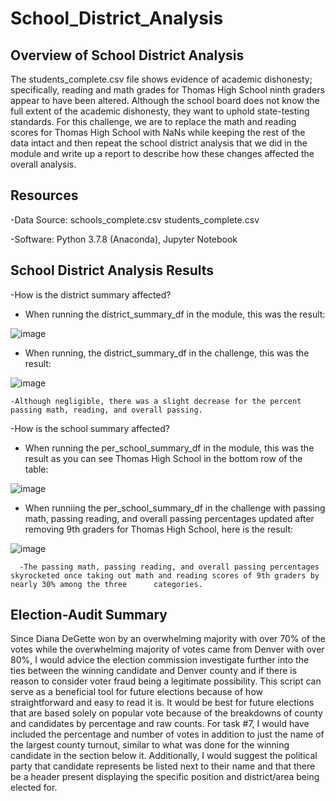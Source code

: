 # School_District_Analysis

## Overview of School District Analysis
The students_complete.csv file shows evidence of academic dishonesty; specifically, reading and math grades for Thomas High School ninth graders appear to have been altered. Although the school board does not know the full extent of the academic dishonesty, they want to uphold state-testing standards. For this challenge, we are to replace the math and reading scores for Thomas High School with NaNs while keeping the rest of the data intact and then repeat the school district analysis that we did in the module and write up a report to describe how these changes affected the overall analysis.

## Resources
-Data Source: schools_complete.csv
              students_complete.csv

-Software: Python 3.7.8 (Anaconda), Jupyter Notebook

## School District Analysis Results

-How is the district summary affected?
  
  - When running the district_summary_df in the module, this was the result:
  
  ![image](https://user-images.githubusercontent.com/70483866/94389178-be620280-0114-11eb-8b60-79e54390907a.png)
  
  - When running, the district_summary_df in the challenge, this was the result: 
  
  ![image](https://user-images.githubusercontent.com/70483866/94389316-26184d80-0115-11eb-9f95-dc79500f52eb.png)

    -Although negligible, there was a slight decrease for the percent passing math, reading, and overall passing.
    
-How is the school summary affected?

   - When running the per_school_summary_df in the module, this was the result as you can see Thomas High School in the bottom row of the table:
   
   
![image](https://user-images.githubusercontent.com/70483866/94389756-498fc800-0116-11eb-8f9e-dbc102c6970a.png)

   - When runniing the per_school_summary_df in the challenge with passing math, passing reading, and overall passing percentages updated after removing 9th graders for Thomas       High School, here is the result:
   
 ![image](https://user-images.githubusercontent.com/70483866/94389975-f79b7200-0116-11eb-93a6-686ab300680a.png)  
 
      -The passing math, passing reading, and overall passing percentages skyrocketed once taking out math and reading scores of 9th graders by nearly 30% among the three      categories.
      
## Election-Audit Summary

Since Diana DeGette won by an overwhelming majority with over 70% of the votes while the overwhelming majority of votes came from Denver with over 80%, I would advice the election commission investigate further into the ties between the winning candidate and Denver county and if there is reason to consider voter fraud being a legitimate possibility. This script can serve as a beneficial tool for future elections because of how straightforward and easy to read it is. It would be best for future elections that are based solely on popular vote because of the breakdowns of county and candidates by percentage and raw counts. For task #7, I would have included the percentage and number of votes in addition to just the name of the largest county turnout, similar to what was done for the winning candidate in the section below it. Additionally, I would suggest the political party that candidate represents be listed next to their name and that there be a header present displaying the specific position and district/area being elected for.
